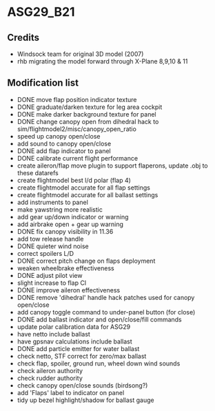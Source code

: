 # ASG29_B21

## Credits
* Windsock team for original 3D model (2007)
* rhb migrating the model forward through X-Plane 8,9,10 & 11

## Modification list

* DONE move flap position indicator texture
* DONE graduate/darken texture for leg area cockpit
* DONE make darker background texture for panel
* DONE change canopy open from dihedral hack to sim/flightmodel2/misc/canopy_open_ratio
* speed up canopy open/close
* add sound to canopy open/close
* DONE add flap indicator to panel
* DONE calibrate current flight performance
* create aileron/flap move plugin to support flaperons, update .obj to these datarefs
* create flightmodel best l/d polar (flap 4)
* create flightmodel accurate for all flap settings
* create flightmodel accurate for all ballast settings
* add instruments to panel
* make yawstring more realistic
* add gear up/down indicator or warning
* add airbrake open + gear up warning
* DONE fix canopy visibility in 11.36
* add tow release handle
* DONE quieter wind noise
* correct spoilers L/D
* DONE correct pitch change on flaps deployment
* weaken wheelbrake effectiveness
* DONE adjust pilot view
* slight increase to flap Cl
* DONE improve aileron effectiveness
* DONE remove 'dihedral' handle hack patches used for canopy open/close
* add canopy toggle command to under-panel button (for close)
* DONE add ballast indicator and open/close/fill commands
* update polar calibration data for ASG29
* have netto include ballast
* have gpsnav calculations include ballast
* DONE add particle emitter for water ballast
* check netto, STF correct for zero/max ballast
* check flap, spoiler, ground run, wheel down wind sounds
* check aileron authority
* check rudder authority
* check canopy open/close sounds (birdsong?)
* add 'Flaps' label to indicator on panel
* tidy up bezel highlight/shadow for ballast gauge

